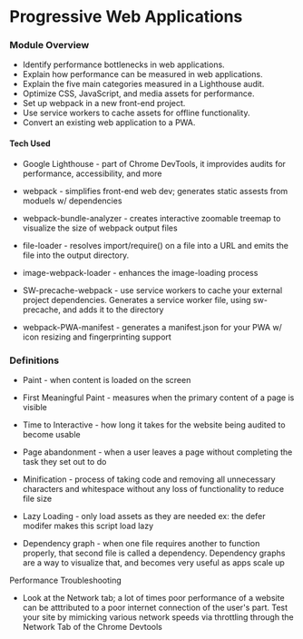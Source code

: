 
# Progressive Web Applications

### Module Overview
- Identify performance bottlenecks in web applications.
- Explain how performance can be measured in web applications.
- Explain the five main categories measured in a Lighthouse audit.
- Optimize CSS, JavaScript, and media assets for performance.
- Set up webpack in a new front-end project.
- Use service workers to cache assets for offline functionality.
- Convert an existing web application to a PWA.

#### Tech Used
- Google Lighthouse - part of Chrome DevTools, it improvides audits for performance, accessibility, and more

- webpack - simplifies front-end web dev; generates static assests from moduels w/ dependencies

- webpack-bundle-analyzer - creates interactive zoomable treemap to visualize the size of webpack output files 

- file-loader - resolves import/require() on a file into a URL and emits the file into the output directory.

- image-webpack-loader - enhances the image-loading process

- SW-precache-webpack - use service workers to cache your external project dependencies. Generates a service worker file, using sw-precache, and adds it to the directory

- webpack-PWA-manifest - generates a manifest.json for your PWA w/ icon resizing and fingerprinting support

### Definitions

- Paint - when content is loaded on the screen

- First Meaningful Paint - measures when the primary content of a page is visible

- Time to Interactive - how long it takes for the website being audited to become usable

- Page abandonment - when a user leaves a page without completing the task they set out to do

- Minification - process of taking code and removing all unnecessary characters and whitespace without any loss of functionality to reduce file size

- Lazy Loading - only load assets as they are needed ex: <script src='./dist/script.min.js' defer ></script> the defer modifer makes this script load lazy

- Dependency graph - when one file requires another to function properly, that second file is called a dependency. Dependency graphs are a way to visualize that, and becomes very useful as apps scale up

Performance Troubleshooting

- Look at the Network tab; a lot of times poor performance of a website can be atttributed to a poor internet connection of the user's part. Test your site by mimicking various network speeds via throttling through the Network Tab of the Chrome Devtools 